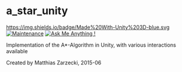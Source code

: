 # a_star_unity

https://img.shields.io/badge/Made%20With-Unity%203D-blue.svg [![Maintenance](https://img.shields.io/badge/Maintained%3F-no-red.svg)](https://bitbucket.org/lbesson/ansi-colors) [![Ask Me Anything !](https://img.shields.io/badge/Ask%20me-anything-1abc9c.svg)](https://matthewongamedesign.wordpress.com/)

Implementation of the A*-Algorithm in Unity, with various interactions available

Created by Matthias Zarzecki, 2015-06

